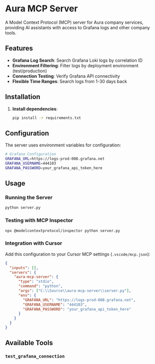 # Aura MCP Server

A Model Context Protocol (MCP) server for Aura company services, providing AI assistants with access to Grafana logs and other company tools.

## Features

- **Grafana Log Search**: Search Grafana Loki logs by correlation ID
- **Environment Filtering**: Filter logs by deployment environment (test/production)
- **Connection Testing**: Verify Grafana API connectivity
- **Flexible Time Ranges**: Search logs from 1-30 days back

## Installation

1. **Install dependencies**:
   ```bash
   pip install -r requirements.txt
   ```

## Configuration

The server uses environment variables for configuration:

```bash
# Grafana Configuration
GRAFANA_URL=https://logs-prod-008.grafana.net
GRAFANA_USERNAME=444103
GRAFANA_PASSWORD=your_grafana_api_token_here
```

## Usage

### Running the Server

```bash
python server.py
```

### Testing with MCP Inspector

```bash
npx @modelcontextprotocol/inspector python server.py
```

### Integration with Cursor

Add this configuration to your Cursor MCP settings (`.vscode/mcp.json`):

```json
{
  "inputs": [],
  "servers": {
    "aura-mcp-server": {
      "type": "stdio",
      "command": "python",
      "args": ["C:\\Source\\aura-mcp-server\\server.py"],
      "env": {
        "GRAFANA_URL": "https://logs-prod-008.grafana.net",
        "GRAFANA_USERNAME": "444103",
        "GRAFANA_PASSWORD": "your_grafana_api_token_here"
      }
    }
  }
}
```

## Available Tools

### `test_grafana_connection`